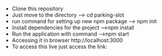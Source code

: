  * Clone this repository
 * Just move to the directory                                 -->  cd parking-slot
 * run command  for setting up new npm package                 --> npm init
 * Install dependencies for the project                        -->npm install
 * Run the application with command                            -->npm start
 * Accessing it in browser                                      http://localhost:3000
 * To access this live just access the link:
 
